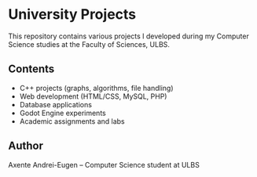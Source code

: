 # University Projects

This repository contains various projects I developed during my Computer Science studies at the Faculty of Sciences, ULBS.

## Contents
- C++ projects (graphs, algorithms, file handling)
- Web development (HTML/CSS, MySQL, PHP)
- Database applications
- Godot Engine experiments
- Academic assignments and labs

## Author
Axente Andrei-Eugen – Computer Science student at ULBS
